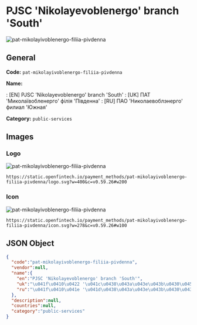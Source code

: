 
# PJSC 'Nikolayevoblenergo' branch 'South' 
![pat-mikolayivoblenergo-filiia-pivdenna](https://static.openfintech.io/payment_methods/pat-mikolayivoblenergo-filiia-pivdenna/logo.svg?w=400&c=v0.59.26#w200)  

## General 
**Code:** `pat-mikolayivoblenergo-filiia-pivdenna` 
 
**Name:** 
 
:	[EN] PJSC 'Nikolayevoblenergo' branch 'South' 
:	[UK] ПАТ 'Миколаївобленерго' філія 'Південна' 
:	[RU] ПАО 'Николаевоблэнерго' филиал 'Южная' 
 
**Category:** `public-services` 
 

## Images 

### Logo 
![pat-mikolayivoblenergo-filiia-pivdenna](https://static.openfintech.io/payment_methods/pat-mikolayivoblenergo-filiia-pivdenna/logo.svg?w=400&c=v0.59.26#w200)  

```
https://static.openfintech.io/payment_methods/pat-mikolayivoblenergo-filiia-pivdenna/logo.svg?w=400&c=v0.59.26#w200
```  

### Icon 
![pat-mikolayivoblenergo-filiia-pivdenna](https://static.openfintech.io/payment_methods/pat-mikolayivoblenergo-filiia-pivdenna/icon.svg?w=278&c=v0.59.26#w100)  

```
https://static.openfintech.io/payment_methods/pat-mikolayivoblenergo-filiia-pivdenna/icon.svg?w=278&c=v0.59.26#w100
```  

## JSON Object 

```json
{
  "code":"pat-mikolayivoblenergo-filiia-pivdenna",
  "vendor":null,
  "name":{
    "en":"PJSC 'Nikolayevoblenergo' branch 'South'",
    "uk":"\u041f\u0410\u0422 '\u041c\u0438\u043a\u043e\u043b\u0430\u0457\u0432\u043e\u0431\u043b\u0435\u043d\u0435\u0440\u0433\u043e' \u0444\u0456\u043b\u0456\u044f '\u041f\u0456\u0432\u0434\u0435\u043d\u043d\u0430'",
    "ru":"\u041f\u0410\u041e '\u041d\u0438\u043a\u043e\u043b\u0430\u0435\u0432\u043e\u0431\u043b\u044d\u043d\u0435\u0440\u0433\u043e' \u0444\u0438\u043b\u0438\u0430\u043b '\u042e\u0436\u043d\u0430\u044f'"
  },
  "description":null,
  "countries":null,
  "category":"public-services"
}
```  
